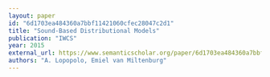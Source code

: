 ```yaml
---
layout: paper
id: "6d1703ea484360a7bbf11421060cfec28047c2d1"
title: "Sound-Based Distributional Models"
publication: "IWCS"
year: 2015
external_url: https://www.semanticscholar.org/paper/6d1703ea484360a7bbf11421060cfec28047c2d1
authors: "A. Lopopolo, Emiel van Miltenburg"
---
```

